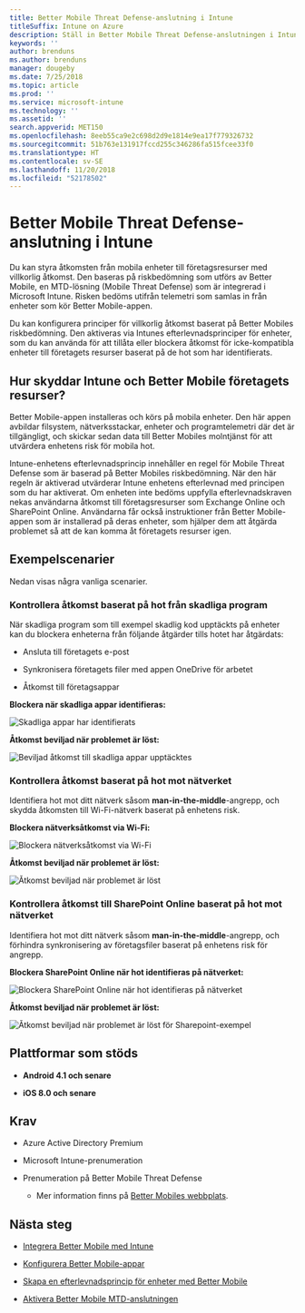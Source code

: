 ```yaml
---
title: Better Mobile Threat Defense-anslutning i Intune
titleSuffix: Intune on Azure
description: Ställ in Better Mobile Threat Defense-anslutningen i Intune.
keywords: ''
author: brenduns
ms.author: brenduns
manager: dougeby
ms.date: 7/25/2018
ms.topic: article
ms.prod: ''
ms.service: microsoft-intune
ms.technology: ''
ms.assetid: ''
search.appverid: MET150
ms.openlocfilehash: 8eeb55ca9e2c698d2d9e1814e9ea17f779326732
ms.sourcegitcommit: 51b763e131917fccd255c346286fa515fcee33f0
ms.translationtype: HT
ms.contentlocale: sv-SE
ms.lasthandoff: 11/20/2018
ms.locfileid: "52178502"
---
```

# <a name="better-mobile-threat-defense-connector-with-intune"></a>Better Mobile Threat Defense-anslutning i Intune

Du kan styra åtkomsten från mobila enheter till företagsresurser med villkorlig åtkomst. Den baseras på riskbedömning som utförs av Better Mobile, en MTD-lösning (Mobile Threat Defense) som är integrerad i Microsoft Intune. Risken bedöms utifrån telemetri som samlas in från enheter som kör Better Mobile-appen.

Du kan konfigurera principer för villkorlig åtkomst baserat på Better Mobiles riskbedömning. Den aktiveras via Intunes efterlevnadsprinciper för enheter, som du kan använda för att tillåta eller blockera åtkomst för icke-kompatibla enheter till företagets resurser baserat på de hot som har identifierats.

## <a name="how-do-intune-and-better-mobile-help-protect-your-company-resources"></a>Hur skyddar Intune och Better Mobile företagets resurser?

Better Mobile-appen installeras och körs på mobila enheter. Den här appen avbildar filsystem, nätverksstackar, enheter och programtelemetri där det är tillgängligt, och skickar sedan data till Better Mobiles molntjänst för att utvärdera enhetens risk för mobila hot.

Intune-enhetens efterlevnadsprincip innehåller en regel för Mobile Threat Defense som är baserad på Better Mobiles riskbedömning. När den här regeln är aktiverad utvärderar Intune enhetens efterlevnad med principen som du har aktiverat. Om enheten inte bedöms uppfylla efterlevnadskraven nekas användarna åtkomst till företagsresurser som Exchange Online och SharePoint Online. Användarna får också instruktioner från Better Mobile-appen som är installerad på deras enheter, som hjälper dem att åtgärda problemet så att de kan komma åt företagets resurser igen.

## <a name="sample-scenarios"></a>Exempelscenarier

Nedan visas några vanliga scenarier.

### <a name="control-access-based-on-threats-from-malicious-apps"></a>Kontrollera åtkomst baserat på hot från skadliga program

När skadliga program som till exempel skadlig kod upptäckts på enheter kan du blockera enheterna från följande åtgärder tills hotet har åtgärdats:

-   Ansluta till företagets e-post

-   Synkronisera företagets filer med appen OneDrive för arbetet

-   Åtkomst till företagsappar

**Blockera när skadliga appar identifieras:**

![Skadliga appar har identifierats](./media/better_mobile_maliciousapps_blocked.png)

**Åtkomst beviljad när problemet är löst:**

![Beviljad åtkomst till skadliga appar upptäcktes](./media/better_mobile_maliciousapps_unblocked.png)

### <a name="control-access-based-on-threat-to-network"></a>Kontrollera åtkomst baserat på hot mot nätverket

Identifiera hot mot ditt nätverk såsom **man-in-the-middle**-angrepp, och skydda åtkomsten till Wi-Fi-nätverk baserat på enhetens risk.

**Blockera nätverksåtkomst via Wi-Fi:**

![Blockera nätverksåtkomst via Wi-Fi](./media/better_mobile_network_wifi_blocked.png)

**Åtkomst beviljad när problemet är löst:**

![Åtkomst beviljad när problemet är löst](./media/better_mobile_network_wifi_unblocked.png)

### <a name="control-access-to-sharepoint-online-based-on-threat-to-network"></a>Kontrollera åtkomst till SharePoint Online baserat på hot mot nätverket

Identifiera hot mot ditt nätverk såsom **man-in-the-middle**-angrepp, och förhindra synkronisering av företagsfiler baserat på enhetens risk för angrepp.

**Blockera SharePoint Online när hot identifieras på nätverket:**

![Blockera SharePoint Online när hot identifieras på nätverket](./media/better_mobile_network_spo_blocked.png)

**Åtkomst beviljad när problemet är löst:**

![Åtkomst beviljad när problemet är löst för Sharepoint-exempel](./media/better_mobile_network_spo_unblocked.png)

## <a name="supported-platforms"></a>Plattformar som stöds

-   **Android 4.1 och senare**

-   **iOS 8.0 och senare**

## <a name="prerequisites"></a>Krav

-   Azure Active Directory Premium

-   Microsoft Intune-prenumeration

-   Prenumeration på Better Mobile Threat Defense

    -   Mer information finns på [Better Mobiles webbplats](https://www.better.mobi/).

## <a name="next-steps"></a>Nästa steg

- [Integrera Better Mobile med Intune](better-mobile-mtd-connector-integration.md)

- [Konfigurera Better Mobile-appar](mtd-apps-ios-app-configuration-policy-add-assign.md)

- [Skapa en efterlevnadsprincip för enheter med Better Mobile](mtd-device-compliance-policy-create.md)

- [Aktivera Better Mobile MTD-anslutningen](mtd-connector-enable.md)